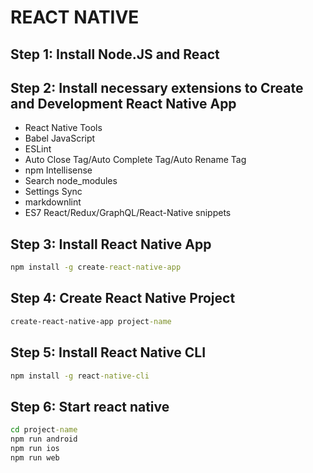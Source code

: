 # REACT NATIVE
## Step 1: Install Node.JS and React
## Step 2: Install necessary extensions to Create and Development React Native App
* React Native Tools
* Babel JavaScript
* ESLint
* Auto Close Tag/Auto Complete Tag/Auto Rename Tag
* npm Intellisense
* Search node_modules
* Settings Sync
* markdownlint
* ES7 React/Redux/GraphQL/React-Native snippets
## Step 3: Install React Native App
```cmd
npm install -g create-react-native-app
```
## Step 4: Create React Native Project
```cmd
create-react-native-app project-name
```
## Step 5: Install React Native CLI
```cmd
npm install -g react-native-cli
```
## Step 6: Start react native
```cmd
cd project-name
npm run android
npm run ios
npm run web
```